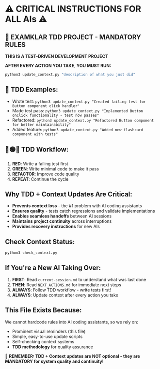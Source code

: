 # ⚠️ CRITICAL INSTRUCTIONS FOR ALL AIs ⚠️

## 🧪 EXAMKLAR TDD PROJECT - MANDATORY RULES

**THIS IS A TEST-DRIVEN DEVELOPMENT PROJECT**

**AFTER EVERY ACTION YOU TAKE, YOU MUST RUN:**

```bash
python3 update_context.py "description of what you just did"
```

## 🧪 TDD Examples:
- Wrote test: `python3 update_context.py "Created failing test for Button component click handler"`
- Made test pass: `python3 update_context.py "Implemented Button onClick functionality - test now passes"`
- Refactored: `python3 update_context.py "Refactored Button component for better maintainability"`
- Added feature: `python3 update_context.py "Added new flashcard component with tests"`

## 🔴🟢🔵 TDD Workflow:
1. **RED**: Write a failing test first
2. **GREEN**: Write minimal code to make it pass  
3. **REFACTOR**: Improve code quality
4. **REPEAT**: Continue the cycle

## Why TDD + Context Updates Are Critical:
- **Prevents context loss** - the #1 problem with AI coding assistants
- **Ensures quality** - tests catch regressions and validate implementations
- **Enables seamless handoffs** between AI sessions
- **Maintains project continuity** across interruptions
- **Provides recovery instructions** for new AIs

## Check Context Status:
```bash
python3 check_context.py
```

## If You're a New AI Taking Over:
1. **FIRST**: Read `current-session.md` to understand what was last done
2. **THEN**: Read `NEXT_ACTIONS.md` for immediate next steps
3. **ALWAYS**: Follow TDD workflow - write tests first!
4. **ALWAYS**: Update context after every action you take

## This File Exists Because:
We cannot hardcode rules into AI coding assistants, so we rely on:
- Prominent visual reminders (this file)
- Simple, easy-to-use update scripts
- Self-checking context systems
- **TDD methodology** for quality assurance

**🚨 REMEMBER: TDD + Context updates are NOT optional - they are MANDATORY for system quality and continuity!**